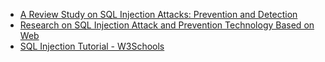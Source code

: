 
- [A Review Study on SQL Injection Attacks: Prevention and Detection](https://www.researchgate.net/publication/362751864_A_Review_Study_on_SQL_Injection_Attacks_Prevention_and_Detection)  
- [Research on SQL Injection Attack and Prevention Technology Based on Web](https://ieeexplore.ieee.org/document/8912016)
- [SQL Injection Tutorial - W3Schools](https://www.w3schools.com/sql/sql_injection.asp)  

